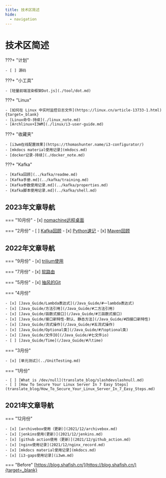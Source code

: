 ```yaml
---
title: 技术区简述
hide:
  - navigation
---
```


# 技术区简述

???+ "计划"

    - [ ] 源码

???+ "小工具"

    - [轻量前端渲染框架Dot.js](./tool/dot.md)

???+ "Linux"

    - [如何在 Linux 中实时监控日志文件](https://linux.cn/article-13733-1.html){target=_blank}
    - [Linux命令-持续](./linux_note.md)
    - [Archlinux+I3WM](./linux/i3-user-guide.md)

???+ "收藏夹"

    - [i3wm在线配置效果](https://thomashunter.name/i3-configurator/)
    - [mkdocs material使用记录](mkdocs.md)
    - [docker记录-持续](./docker_note.md)


???+ "Kafka"
    
    - [Kafka回顾](../kafka/readme.md)
    - [Kafka手册.md](../kafka/training.md)
    - [Kafka参数使用记录.md](../kafka/properties.md)
    - [Kafka脚本使用记录.md](../kafka/shell.md)

## 2023年文章导航

=== "10月份"
    - [x] [nomachine远程桌面](./2023/nomachine.md)

=== "2月份"
    - [ ] [Kafka回顾](../kafka/readme.md)
    - [x] [Python速记](../python/%E9%80%9F%E8%AE%B0.md)
    - [x] [Maven回顾](../maven/readme.md)

## 2022年文章导航

=== "9月份"
    - [x] [trilium使用](./trilium.md)

=== "7月份"
    - [x] [软路由](2022/06/%E8%BD%AF%E8%B7%AF%E7%94%B1%E8%AE%B0%E5%BD%95.md)

=== "5月份"
    - [x] [抽风的Git](2022/05/github_connection_refused.md)

=== "4月份"

    - [x] [Java_Guide/Lambda表达式](/Java_Guide/#一lambda表达式)
    - [x] [Java_Guide/方法引用](/Java_Guide/#二方法引用)
    - [x] [Java_Guide/函数式接口](/Java_Guide/#三函数式接口)
    - [x] [Java_Guide/接口新特性-默认、静态方法](/Java_Guide/#四接口新特性)
    - [x] [Java_Guide/流式操作](/Java_Guide/#五流式操作)
    - [x] [Java_Guide/Optional类](/Java_Guide/#六optional类)
    - [x] [Java_Guide/文件IO](/Java_Guide/#七文件io)
    - [ ] [Java_Guide/Time](/Java_Guide/#八time)

=== "3月份"

    - [x] [单元测试](../UnitTesting.md)

=== "1月份"

    - [ ] [What is /dev/null](translate_blog/slashdevslashnull.md)
    - [ ] [How To Secure Your Linux Server In 7 Easy Steps](translate_blog/How_To_Secure_Your_Linux_Server_In_7_Easy_Steps.md)

## 2021年文章导航

=== "12月份"

    - [x] [archivebox使用（更新）](2021/12/archivebox.md)
    - [x] [jenkins使用(更新)](2021/12/jenkins.md)
    - [x] [github action使用（更新）](2021/12/github_action.md)
    - [x] [nginx使用记录](2021/12/nginx_record.md)
    - [x] [mkdocs material使用记录](mkdocs.md)
    - [x] [i3-gaps使用记录](i3wm.md)

=== "Before"
    [https://blog.shafish.cn/](https://blog.shafish.cn/){target=_blank}